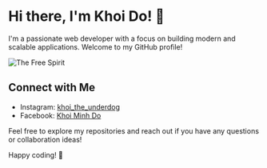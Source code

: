 # Hi there, I'm Khoi Do! 👋

I'm a passionate web developer with a focus on building modern and scalable applications. Welcome to my GitHub profile!

![The Free Spirit](https://media.giphy.com/media/v1.Y2lkPTc5MGI3NjExempsejU2eHM5c3JyMWFlaGl4YTc1NTUxOWhwbncyaHZxNWdnaHpybiZlcD12MV9pbnRlcm5hbF9naWZfYnlfaWQmY3Q9Zw/dMyMc3bF4FF9m/giphy.gif)

## Connect with Me

- Instagram: [khoi_the_underdog](https://www.instagram.com/khoi_the_underdog/)
- Facebook: [Khoi Minh Do](https://www.facebook.com/nova.khoi.7)

Feel free to explore my repositories and reach out if you have any questions or collaboration ideas!

Happy coding! 🚀
